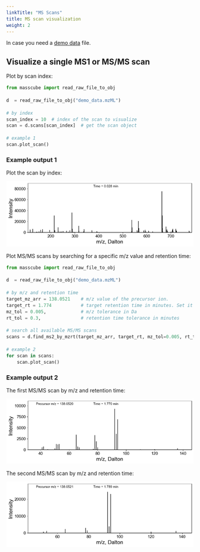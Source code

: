 ```yaml
---
linkTitle: "MS Scans"
title: MS scan visualization
weight: 2
---
```


In case you need a [demo data](/raw_files/demo_data.mzML) file.

## Visualize a single MS1 or MS/MS scan

Plot by scan index:

```python
from masscube import read_raw_file_to_obj

d  = read_raw_file_to_obj("demo_data.mzML")

# by index
scan_index = 10  # index of the scan to visualize
scan = d.scans[scan_index]  # get the scan object

# example 1
scan.plot_scan()
```

### Example output 1

Plot the scan by index:

![MS scan plot](plots/scan_by_idx.png)

Plot MS/MS scans by searching for a specific m/z value and retention time:

```python
from masscube import read_raw_file_to_obj

d  = read_raw_file_to_obj("demo_data.mzML")

# by m/z and retention time
target_mz_arr = 138.0521    # m/z value of the precursor ion.
target_rt = 1.774           # target retention time in minutes. Set it to None to plot the whole retention time range
mz_tol = 0.005,             # m/z tolerance in Da
rt_tol = 0.3,               # retention time tolerance in minutes

# search all available MS/MS scans
scans = d.find_ms2_by_mzrt(target_mz_arr, target_rt, mz_tol=0.005, rt_tol=0.3)

# example 2
for scan in scans:
    scan.plot_scan()
```

### Example output 2

The first MS/MS scan by m/z and retention time:

![The first MS/MS scan](plots/ms2_1.png)

The second MS/MS scan by m/z and retention time:

![The second MS/MS scan](plots/ms2_2.png)

